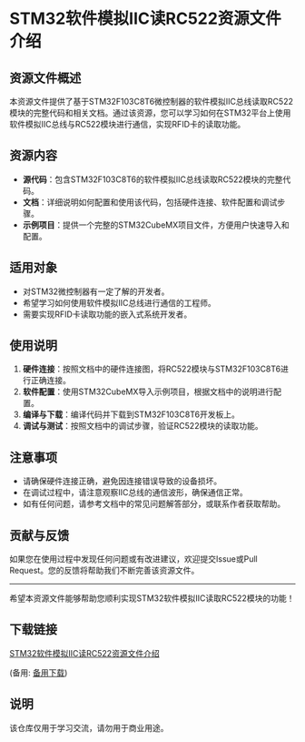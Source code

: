# STM32软件模拟IIC读RC522资源文件介绍

## 资源文件概述

本资源文件提供了基于STM32F103C8T6微控制器的软件模拟IIC总线读取RC522模块的完整代码和相关文档。通过该资源，您可以学习如何在STM32平台上使用软件模拟IIC总线与RC522模块进行通信，实现RFID卡的读取功能。

## 资源内容

- **源代码**：包含STM32F103C8T6的软件模拟IIC总线读取RC522模块的完整代码。
- **文档**：详细说明如何配置和使用该代码，包括硬件连接、软件配置和调试步骤。
- **示例项目**：提供一个完整的STM32CubeMX项目文件，方便用户快速导入和配置。

## 适用对象

- 对STM32微控制器有一定了解的开发者。
- 希望学习如何使用软件模拟IIC总线进行通信的工程师。
- 需要实现RFID卡读取功能的嵌入式系统开发者。

## 使用说明

1. **硬件连接**：按照文档中的硬件连接图，将RC522模块与STM32F103C8T6进行正确连接。
2. **软件配置**：使用STM32CubeMX导入示例项目，根据文档中的说明进行配置。
3. **编译与下载**：编译代码并下载到STM32F103C8T6开发板上。
4. **调试与测试**：按照文档中的调试步骤，验证RC522模块的读取功能。

## 注意事项

- 请确保硬件连接正确，避免因连接错误导致的设备损坏。
- 在调试过程中，请注意观察IIC总线的通信波形，确保通信正常。
- 如有任何问题，请参考文档中的常见问题解答部分，或联系作者获取帮助。

## 贡献与反馈

如果您在使用过程中发现任何问题或有改进建议，欢迎提交Issue或Pull Request。您的反馈将帮助我们不断完善该资源文件。

---

希望本资源文件能够帮助您顺利实现STM32软件模拟IIC读取RC522模块的功能！

## 下载链接
[STM32软件模拟IIC读RC522资源文件介绍](https://pan.quark.cn/s/874090210a07) 

(备用: [备用下载](https://pan.baidu.com/s/1MRGyLGUKu882x9XY1Xr_aw?pwd=1234))

## 说明

该仓库仅用于学习交流，请勿用于商业用途。
